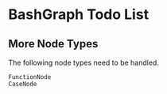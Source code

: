 # BashGraph Todo List

## More Node Types
The following node types need to be handled. 
```
FunctionNode
CaseNode
```